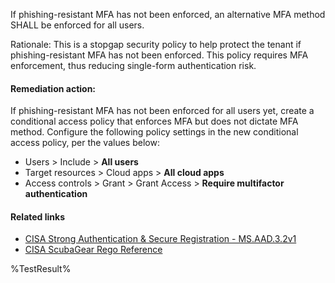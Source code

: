 If phishing-resistant MFA has not been enforced, an alternative MFA method SHALL be enforced for all users.

Rationale: This is a stopgap security policy to help protect the tenant if phishing-resistant MFA has not been enforced. This policy requires MFA enforcement, thus reducing single-form authentication risk.

#### Remediation action:

If phishing-resistant MFA has not been enforced for all users yet, create a conditional access policy that enforces MFA but does not dictate MFA method. Configure the following policy settings in the new conditional access policy, per the values below:

* Users > Include > **All users**
* Target resources > Cloud apps > **All cloud apps**
* Access controls > Grant > Grant Access > **Require multifactor authentication**

#### Related links

* [CISA Strong Authentication & Secure Registration - MS.AAD.3.2v1](https://github.com/cisagov/ScubaGear/blob/main/PowerShell/ScubaGear/baselines/aad.md#msaad32v1)
* [CISA ScubaGear Rego Reference](https://github.com/cisagov/ScubaGear/blob/main/PowerShell/ScubaGear/Rego/AADConfig.rego#L214)

<!--- Results --->
%TestResult%
